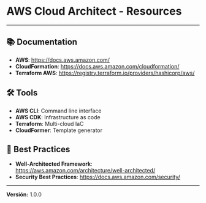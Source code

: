 # AWS Cloud Architect - Resources

---

## 📚 Documentation

- **AWS**: https://docs.aws.amazon.com/
- **CloudFormation**: https://docs.aws.amazon.com/cloudformation/
- **Terraform AWS**: https://registry.terraform.io/providers/hashicorp/aws/

## 🛠️ Tools

- **AWS CLI**: Command line interface
- **AWS CDK**: Infrastructure as code
- **Terraform**: Multi-cloud IaC
- **CloudFormer**: Template generator

## 📖 Best Practices

- **Well-Architected Framework**: https://aws.amazon.com/architecture/well-architected/
- **Security Best Practices**: https://docs.aws.amazon.com/security/

---

**Versión:** 1.0.0
